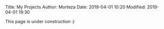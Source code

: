 Title: My Projects
Author: Morteza
Date: 2019-04-01 10:20
Modified: 2019-04-01 19:30


This page is under construction :)
